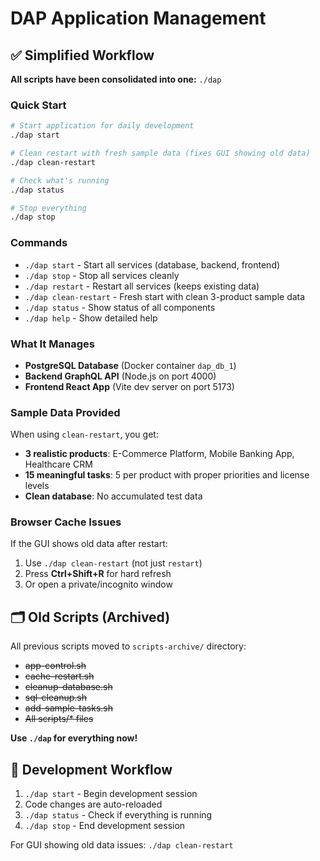 # DAP Application Management

## ✅ Simplified Workflow

**All scripts have been consolidated into one:** `./dap`

### Quick Start
```bash
# Start application for daily development
./dap start

# Clean restart with fresh sample data (fixes GUI showing old data)
./dap clean-restart

# Check what's running
./dap status

# Stop everything
./dap stop
```

### Commands
- `./dap start` - Start all services (database, backend, frontend)
- `./dap stop` - Stop all services cleanly
- `./dap restart` - Restart all services (keeps existing data)
- `./dap clean-restart` - Fresh start with clean 3-product sample data
- `./dap status` - Show status of all components
- `./dap help` - Show detailed help

### What It Manages
- **PostgreSQL Database** (Docker container `dap_db_1`)
- **Backend GraphQL API** (Node.js on port 4000)
- **Frontend React App** (Vite dev server on port 5173)

### Sample Data Provided
When using `clean-restart`, you get:
- **3 realistic products**: E-Commerce Platform, Mobile Banking App, Healthcare CRM
- **15 meaningful tasks**: 5 per product with proper priorities and license levels
- **Clean database**: No accumulated test data

### Browser Cache Issues
If the GUI shows old data after restart:
1. Use `./dap clean-restart` (not just `restart`)
2. Press **Ctrl+Shift+R** for hard refresh
3. Or open a private/incognito window

## 🗂️ Old Scripts (Archived)
All previous scripts moved to `scripts-archive/` directory:
- ~~app-control.sh~~
- ~~cache-restart.sh~~  
- ~~cleanup-database.sh~~
- ~~sql-cleanup.sh~~
- ~~add-sample-tasks.sh~~
- ~~All scripts/* files~~

**Use `./dap` for everything now!**

## 🚀 Development Workflow
1. `./dap start` - Begin development session
2. Code changes are auto-reloaded
3. `./dap status` - Check if everything is running
4. `./dap stop` - End development session

For GUI showing old data issues: `./dap clean-restart`